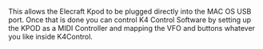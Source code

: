 This allows the Elecraft Kpod to be plugged directly into the MAC OS USB port.  Once that is done you can control K4 Control Software by setting up the KPOD as a MIDI Controller and mapping the VFO and buttons whatever you like inside K4Control.
